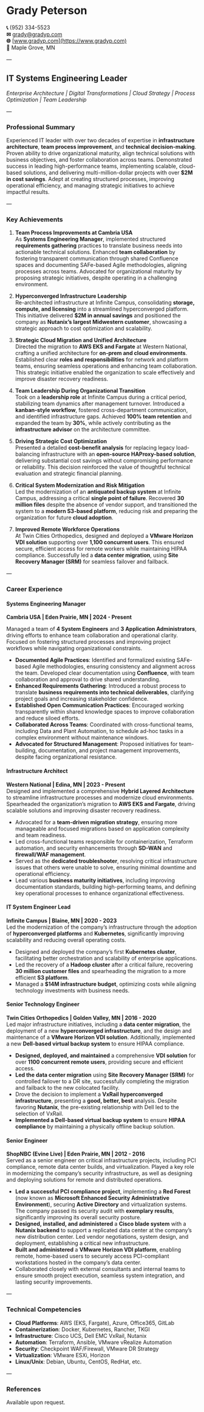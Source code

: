 # **Grady Peterson**

**📞** (952) 334-5523  
**✉** [grady@gradyp.com](mailto:grady@gradyp.com)  
**🌐** [www.gradyp.com](https://www.gradyp.com)  
**📍** Maple Grove, MN

—
## **IT Systems Engineering Leader**  
*Enterprise Architecture | Digital Transformations | Cloud Strategy | Process Optimization | Team Leadership*

—
### **Professional Summary**

Experienced IT leader with over two decades of expertise in **infrastructure architecture**, **team process improvement**, and **technical decision-making**. Proven ability to drive organizational maturity, align technical solutions with business objectives, and foster collaboration across teams. Demonstrated success in leading high-performance teams, implementing scalable, cloud-based solutions, and delivering multi-million-dollar projects with over **$2M in cost savings**. Adept at creating structured processes, improving operational efficiency, and managing strategic initiatives to achieve impactful results.

—
### **Key Achievements**

1. **Team Process Improvements at Cambria USA**  
   As **Systems Engineering Manager**, implemented structured **requirements gathering** practices to translate business needs into actionable technical solutions. Enhanced **team collaboration** by fostering transparent communication through shared Confluence spaces and documenting SAFe-based Agile methodologies, aligning processes across teams. Advocated for organizational maturity by proposing strategic initiatives, despite operating in a challenging environment.

2. **Hyperconverged Infrastructure Leadership**  
   Re-architected infrastructure at Infinite Campus, consolidating **storage, compute, and licensing** into a streamlined hyperconverged platform. This initiative delivered **$2M in annual savings** and positioned the company as **Nutanix’s largest Midwestern customer**, showcasing a strategic approach to cost optimization and scalability.

3. **Strategic Cloud Migration and Unified Architecture**  
   Directed the migration to **AWS EKS and Fargate** at Western National, crafting a unified architecture for **on-prem and cloud environments**. Established clear **roles and responsibilities** for network and platform teams, ensuring seamless operations and enhancing team collaboration. This strategic initiative enabled the organization to scale effectively and improve disaster recovery readiness.

4. **Team Leadership During Organizational Transition**  
   Took on a **leadership role** at Infinite Campus during a critical period, stabilizing team dynamics after management turnover. Introduced a **kanban-style workflow**, fostered cross-department communication, and identified infrastructure gaps. Achieved **100% team retention** and expanded the team by **30%**, while actively contributing as the **infrastructure advisor** on the architecture committee.

5. **Driving Strategic Cost Optimization**  
   Presented a detailed **cost-benefit analysis** for replacing legacy load-balancing infrastructure with an **open-source HAProxy-based solution**, delivering substantial cost savings without compromising performance or reliability. This decision reinforced the value of thoughtful technical evaluation and strategic financial planning.

6. **Critical System Modernization and Risk Mitigation**  
   Led the modernization of an **antiquated backup system** at Infinite Campus, addressing a critical **single point of failure**. Recovered **30 million files** despite the absence of vendor support, and transitioned the system to a **modern S3-based platform**, reducing risk and preparing the organization for future **cloud adoption**.

7. **Improved Remote Workforce Operations**  
   At Twin Cities Orthopedics, designed and deployed a **VMware Horizon VDI solution** supporting over **1,100 concurrent users**. This ensured secure, efficient access for remote workers while maintaining HIPAA compliance. Successfully led a **data center migration**, using **Site Recovery Manager (SRM)** for seamless failover and failback.

—
### **Career Experience**

#### **Systems Engineering Manager**  
**Cambria USA | Eden Prairie, MN | 2024 - Present**  

Managed a team of **4 System Engineers** and **3 Application Administrators**, driving efforts to enhance team collaboration and operational clarity. Focused on fostering structured processes and improving project workflows while navigating organizational constraints.

- **Documented Agile Practices**: Identified and formalized existing SAFe-based Agile methodologies, ensuring consistency and alignment across the team. Developed clear documentation using **Confluence**, with team collaboration and approval to drive shared understanding.  
- **Enhanced Requirements Gathering**: Introduced a robust process to translate **business requirements into technical deliverables**, clarifying project goals and increasing stakeholder confidence.  
- **Established Open Communication Practices**: Encouraged working transparently within shared knowledge spaces to improve collaboration and reduce siloed efforts.  
- **Collaborated Across Teams**: Coordinated with cross-functional teams, including Data and Plant Automation, to schedule ad-hoc tasks in a complex environment without maintenance windows.  
- **Advocated for Structured Management**: Proposed initiatives for team-building, documentation, and project management improvements, despite facing organizational resistance.

#### **Infrastructure Architect**  

**Western National | Edina, MN | 2023 - Present**  
Designed and implemented a comprehensive **Hybrid Layered Architecture** to streamline infrastructure processes and modernize cloud environments. Spearheaded the organization’s migration to **AWS EKS and Fargate**, driving scalable solutions and improving disaster recovery readiness.

- Advocated for a **team-driven migration strategy**, ensuring more manageable and focused migrations based on application complexity and team readiness.
- Led cross-functional teams responsible for containerization, Terraform automation, and security enhancements through **SD-WAN** and **firewall/WAF management**.
- Served as the **dedicated troubleshooter**, resolving critical infrastructure issues that others were unable to solve, ensuring minimal downtime and operational efficiency.
- Lead various **business maturity initiatives**, including improving documentation standards, building high-performing teams, and defining key operational processes to enhance organizational effectiveness.

#### **IT System Engineer Lead**  

**Infinite Campus | Blaine, MN | 2020 - 2023**  
Led the modernization of the company’s infrastructure through the adoption of **hyperconverged platforms** and **Kubernetes**, significantly improving scalability and reducing overall operating costs.

- Designed and deployed the company’s first **Kubernetes cluster**, facilitating better orchestration and scalability of enterprise applications.
- Led the recovery of a **Hadoop cluster** after a critical failure, recovering **30 million customer files** and spearheading the migration to a more efficient **S3 platform**.
- Managed a **$14M infrastructure budget**, optimizing costs while aligning technology investments with business needs.

#### **Senior Technology Engineer**  

**Twin Cities Orthopedics | Golden Valley, MN | 2016 - 2020**  
Led major infrastructure initiatives, including a **data center migration**, the deployment of a new **hyperconverged infrastructure**, and the design and maintenance of a **VMware Horizon VDI solution**. Additionally, implemented a new **Dell-based virtual backup system** to ensure HIPAA compliance.

- **Designed, deployed, and maintained** a comprehensive **VDI solution** for over **1100 concurrent remote users**, providing secure and efficient access.
- **Led the data center migration** using **Site Recovery Manager (SRM)** for controlled failover to a DR site, successfully completing the migration and failback to the new colocated facility.
- Drove the decision to implement a **VxRail hyperconverged infrastructure**, presenting a **good, better, best** analysis. Despite favoring **Nutanix**, the pre-existing relationship with Dell led to the selection of VxRail.
- **Implemented a Dell-based virtual backup system** to ensure **HIPAA compliance** by maintaining a physically offline backup solution.

#### **Senior Engineer**  

**ShopNBC (Evine Live) | Eden Prairie, MN | 2012 - 2016**  
Served as a senior engineer on critical infrastructure projects, including PCI compliance, remote data center builds, and virtualization. Played a key role in modernizing the company’s security infrastructure, as well as designing and deploying solutions for remote and distributed operations.

- **Led a successful PCI compliance project**, implementing a **Red Forest** (now known as **Microsoft Enhanced Security Administrative Environment**), securing **Active Directory** and virtualization systems. The company passed its security audit with **exemplary results**, significantly improving its overall security posture.
- **Designed, installed, and administered** a **Cisco blade system** with a **Nutanix backend** to support a replicated data center at the company’s new distribution center. Led vendor negotiations, system design, and deployment, establishing a critical new infrastructure.
- **Built and administered** a **VMware Horizon VDI platform**, enabling remote, home-based users to securely access PCI-compliant workstations hosted in the company’s data center.
- Collaborated closely with external consultants and internal teams to ensure smooth project execution, seamless system integration, and lasting security improvements.

—
### **Technical Competencies**

- **Cloud Platforms**: AWS (EKS, Fargate), Azure, Office365, GitLab  
- **Containerization**: Docker, Kubernetes, Rancher, TKGI  
- **Infrastructure**: Cisco UCS, Dell EMC VxRail, Nutanix  
- **Automation**: Terraform, Ansible, VMware vRealize Automation  
- **Security**: Checkpoint WAF/Firewall, VMware DR Strategy  
- **Virtualization**: VMware ESXi, Horizon  
- **Linux/Unix**: Debian, Ubuntu, CentOS, RedHat, etc.

—

### **References**  

Available upon request.
